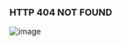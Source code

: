 ### HTTP 404 NOT FOUND

![image](https://user-images.githubusercontent.com/18652022/220698850-516925ff-9623-4cc0-a28c-64caa66afa01.png)
